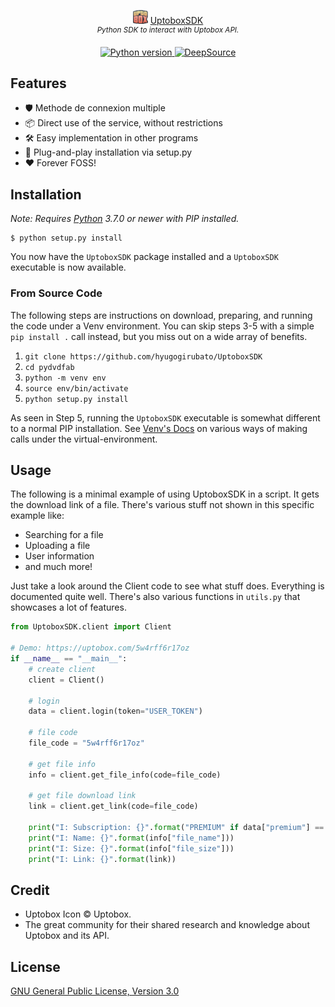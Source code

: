 <p align="center">
    <img src="docs/images/uptobox_icon_24.png"> <a href="https://github.com/hyugogirubato/UptoboxSDK">UptoboxSDK</a>
    <br/>
    <sup><em>Python SDK to interact with Uptobox API.</em></sup>
</p>

<p align="center">
    <a href="https://pypi.org/project/UptoboxSDK">
        <img src="https://img.shields.io/badge/python-3.7%2B-informational" alt="Python version">
    </a>
    <a href="https://deepsource.io/gh/hyugogirubato/UptoboxSDK">
        <img src="https://deepsource.io/gh/hyugogirubato/UptoboxSDK.svg/?label=active+issues" alt="DeepSource">
    </a>
</p>

## Features

- 🛡️ Methode de connexion multiple
- 📦 Direct use of the service, without restrictions
- 🛠️ Easy implementation in other programs
- 🧩 Plug-and-play installation via setup.py
- ❤️ Forever FOSS!

## Installation

*Note: Requires [Python] 3.7.0 or newer with PIP installed.*

```shell
$ python setup.py install
```

You now have the `UptoboxSDK` package installed and a `UptoboxSDK` executable is now available.


### From Source Code

The following steps are instructions on download, preparing, and running the code under a Venv environment.
You can skip steps 3-5 with a simple `pip install .` call instead, but you miss out on a wide array of benefits.

1. `git clone https://github.com/hyugogirubato/UptoboxSDK`
2. `cd pydvdfab`
3. `python -m venv env`  
4. `source env/bin/activate`   
5. `python setup.py install`

As seen in Step 5, running the `UptoboxSDK` executable is somewhat different to a normal PIP installation.
See [Venv's Docs] on various ways of making calls under the virtual-environment.

  [Python]: <https://python.org>
  [Venv's]: <https://docs.python.org/3/tutorial/venv.html>
  [Venv's Docs]: <https://docs.python.org/3/library/venv.html>

## Usage

The following is a minimal example of using UptoboxSDK in a script. It gets the download link of a
file. There's various stuff not shown in this specific example like:

- Searching for a file
- Uploading a file
- User information
- and much more!

Just take a look around the Client code to see what stuff does. Everything is documented quite well.
There's also various functions in `utils.py` that showcases a lot of features.

```py
from UptoboxSDK.client import Client

# Demo: https://uptobox.com/5w4rff6r17oz
if __name__ == "__main__":
    # create client
    client = Client()

    # login
    data = client.login(token="USER_TOKEN")

    # file code
    file_code = "5w4rff6r17oz"
    
    # get file info
    info = client.get_file_info(code=file_code)
    
    # get file download link
    link = client.get_link(code=file_code)
    
    print("I: Subscription: {}".format("PREMIUM" if data["premium"] == 1 else "FREE"))
    print("I: Name: {}".format(info["file_name"]))
    print("I: Size: {}".format(info["file_size"]))
    print("I: Link: {}".format(link))
```

## Credit

- Uptobox Icon &copy; Uptobox.
- The great community for their shared research and knowledge about Uptobox and its API.

## License

[GNU General Public License, Version 3.0](LICENSE)
